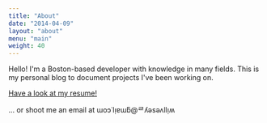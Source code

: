 ```yaml
---
title: "About"
date: "2014-04-09"
layout: "about"
menu: "main"
weight: 40
---
```


Hello! I'm a Boston-based developer with knowledge in many fields.
This is my personal blog to document projects I've been working on.

[Have a look at my resume!](https://goo.gl/61gUgH)

... or shoot me an email at ɯoɔ˙lᴉɐɯƃ@ᄅʎǝsǝʌllᴉʍ
